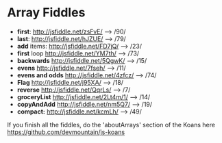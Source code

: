 Array Fiddles
==========================

* **first**: http://jsfiddle.net/zsFvE/ --> /90/
* **last**: http://jsfiddle.net/hJZUE/ --> /79/
* **add** items: http://jsfiddle.net/FD7jQ/ --> /23/
* **first** loop http://jsfiddle.net/YM7th/ --> /73/
* **backwards** http://jsfiddle.net/5QgwK/ --> /15/
* **evens** http://jsfiddle.net/7fseh/ --> /11/
* **evens and odds** http://jsfiddle.net/4zfcz/ --> /74/
* **Flag** http://jsfiddle.net/j95XA/ --> /18/
* **reverse** http://jsfiddle.net/QqrLs/ --> /7/
* **groceryList**  http://jsfiddle.net/2Lt4m/1/ --> /14/
* **copyAndAdd** http://jsfiddle.net/nm5Q7/ --> /19/
* **compact:** http://jsfiddle.net/kcmLh/ --> /49/

If you finish all the fiddles, do the 'aboutArrays' section of the Koans here https://github.com/devmountain/js-koans
